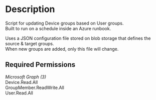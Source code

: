 # Description
Script for updating Device groups based on User groups.  
Built to run on a schedule inside an Azure runbook.  
  
Uses a JSON configuration file stored on blob storage that defines the source & target groups.  
When new groups are added, only this file will change.  

## Required Permissions
  *Microsoft Graph (3)*  
    Device.Read.All  
    GroupMember.ReadWrite.All  
    User.Read.All